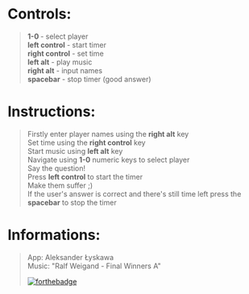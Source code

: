 # Controls:

> <b>1-0 </b> - select player <br> <b>left control</b> - start timer <br><b>right control</b> - set time<br> <b>left alt</b> - play music <br> <b>right alt</b> - input names <br> <b>spacebar</b> - stop timer (good answer) <br>

# Instructions:

> Firstly enter player names using the <b>right alt</b> key<br>Set time using the <b>right control</b> key<br> Start music using <b>left alt</b> key<br> Navigate using <b>1-0</b> numeric keys to select player<br> Say the question!<br> Press <b>left control</b> to start the timer<br> Make them suffer ;)<br> If the user's answer is correct and there's still time left press the <b>spacebar</b> to stop the timer<br>

# Informations:

> App: Aleksander Łyskawa <br> Music: "Ralf Weigand - Final Winners A"
>
> [![forthebadge](https://forthebadge.com/images/badges/made-with-javascript.svg)](https://forthebadge.com)
